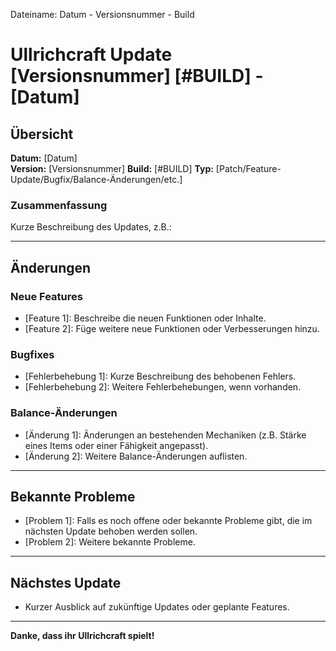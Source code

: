Dateiname: Datum - Versionsnummer - Build

# Ullrichcraft Update [Versionsnummer] [#BUILD] - [Datum]

## Übersicht

**Datum:** [Datum]  
**Version:** [Versionsnummer]
**Build:** [#BUILD]
**Typ:** [Patch/Feature-Update/Bugfix/Balance-Änderungen/etc.]

### Zusammenfassung

Kurze Beschreibung des Updates, z.B.:

---

## Änderungen

### Neue Features
- [Feature 1]: Beschreibe die neuen Funktionen oder Inhalte.
- [Feature 2]: Füge weitere neue Funktionen oder Verbesserungen hinzu.

### Bugfixes
- [Fehlerbehebung 1]: Kurze Beschreibung des behobenen Fehlers.
- [Fehlerbehebung 2]: Weitere Fehlerbehebungen, wenn vorhanden.

### Balance-Änderungen
- [Änderung 1]: Änderungen an bestehenden Mechaniken (z.B. Stärke eines Items oder einer Fähigkeit angepasst).
- [Änderung 2]: Weitere Balance-Änderungen auflisten.

---

## Bekannte Probleme
- [Problem 1]: Falls es noch offene oder bekannte Probleme gibt, die im nächsten Update behoben werden sollen.
- [Problem 2]: Weitere bekannte Probleme.

---

## Nächstes Update
- Kurzer Ausblick auf zukünftige Updates oder geplante Features.

---

**Danke, dass ihr Ullrichcraft spielt!**
